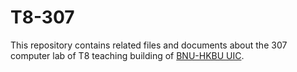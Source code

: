 # T8-307

This repository contains related files and documents about the 307 computer lab of T8 teaching building of [BNU-HKBU UIC][uic].

[uic]: https://uic.edu.hk
